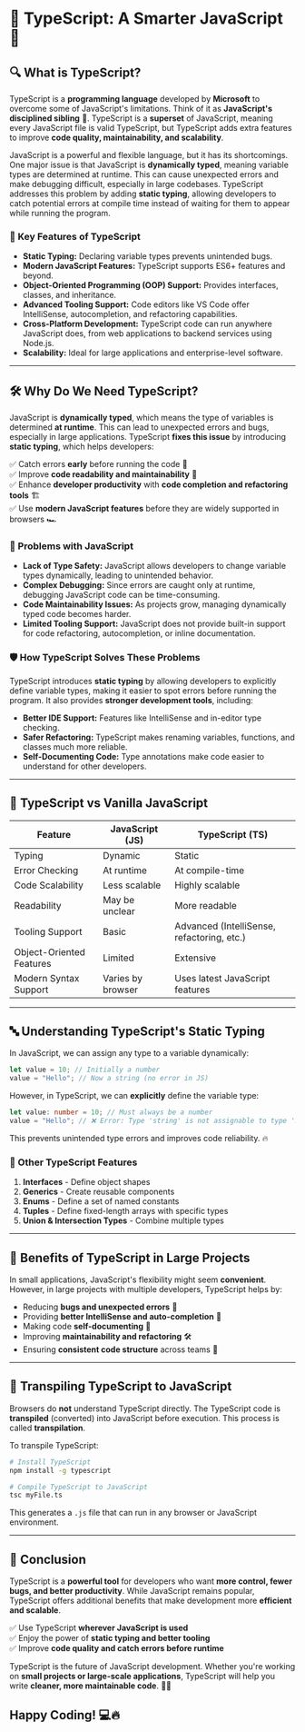 # 📌 TypeScript: A Smarter JavaScript 🚀

## 🔍 What is TypeScript?
TypeScript is a **programming language** developed by **Microsoft** to overcome some of JavaScript's limitations. Think of it as **JavaScript's disciplined sibling** 👫. TypeScript is a **superset** of JavaScript, meaning every JavaScript file is valid TypeScript, but TypeScript adds extra features to improve **code quality, maintainability, and scalability**.

JavaScript is a powerful and flexible language, but it has its shortcomings. One major issue is that JavaScript is **dynamically typed**, meaning variable types are determined at runtime. This can cause unexpected errors and make debugging difficult, especially in large codebases. TypeScript addresses this problem by adding **static typing**, allowing developers to catch potential errors at compile time instead of waiting for them to appear while running the program.

### 🎯 Key Features of TypeScript
- **Static Typing:** Declaring variable types prevents unintended bugs.
- **Modern JavaScript Features:** TypeScript supports ES6+ features and beyond.
- **Object-Oriented Programming (OOP) Support:** Provides interfaces, classes, and inheritance.
- **Advanced Tooling Support:** Code editors like VS Code offer IntelliSense, autocompletion, and refactoring capabilities.
- **Cross-Platform Development:** TypeScript code can run anywhere JavaScript does, from web applications to backend services using Node.js.
- **Scalability:** Ideal for large applications and enterprise-level software.

---

## 🛠️ Why Do We Need TypeScript?
JavaScript is **dynamically typed**, which means the type of variables is determined **at runtime**. This can lead to unexpected errors and bugs, especially in large applications. TypeScript **fixes this issue** by introducing **static typing**, which helps developers:

✅ Catch errors **early** before running the code 🚨  
✅ Improve **code readability and maintainability** 📖  
✅ Enhance **developer productivity** with **code completion and refactoring tools** 🏗️  
✅ Use **modern JavaScript features** before they are widely supported in browsers 🏎️  

### 🤔 Problems with JavaScript
- **Lack of Type Safety:** JavaScript allows developers to change variable types dynamically, leading to unintended behavior.
- **Complex Debugging:** Since errors are caught only at runtime, debugging JavaScript code can be time-consuming.
- **Code Maintainability Issues:** As projects grow, managing dynamically typed code becomes harder.
- **Limited Tooling Support:** JavaScript does not provide built-in support for code refactoring, autocompletion, or inline documentation.

### 🛡️ How TypeScript Solves These Problems
TypeScript introduces **static typing** by allowing developers to explicitly define variable types, making it easier to spot errors before running the program. It also provides **stronger development tools**, including:
- **Better IDE Support:** Features like IntelliSense and in-editor type checking.
- **Safer Refactoring:** TypeScript makes renaming variables, functions, and classes much more reliable.
- **Self-Documenting Code:** Type annotations make code easier to understand for other developers.

---

## 🔄 TypeScript vs Vanilla JavaScript
| Feature          | JavaScript (JS) | TypeScript (TS) |
|-----------------|---------------|---------------|
| Typing         | Dynamic       | Static       |
| Error Checking | At runtime    | At compile-time |
| Code Scalability | Less scalable | Highly scalable |
| Readability    | May be unclear | More readable |
| Tooling Support | Basic        | Advanced (IntelliSense, refactoring, etc.) |
| Object-Oriented Features | Limited | Extensive |
| Modern Syntax Support | Varies by browser | Uses latest JavaScript features |

---

## 🔤 Understanding TypeScript's Static Typing
In JavaScript, we can assign any type to a variable dynamically:

```javascript
let value = 10; // Initially a number
value = "Hello"; // Now a string (no error in JS)
```

However, in TypeScript, we can **explicitly** define the variable type:

```typescript
let value: number = 10; // Must always be a number
value = "Hello"; // ❌ Error: Type 'string' is not assignable to type 'number'
```

This prevents unintended type errors and improves code reliability. 🔥

### 📌 Other TypeScript Features
1. **Interfaces** - Define object shapes
2. **Generics** - Create reusable components
3. **Enums** - Define a set of named constants
4. **Tuples** - Define fixed-length arrays with specific types
5. **Union & Intersection Types** - Combine multiple types

---

## 🚀 Benefits of TypeScript in Large Projects
In small applications, JavaScript's flexibility might seem **convenient**. However, in large projects with multiple developers, TypeScript helps by:

- Reducing **bugs and unexpected errors** 🐞
- Providing **better IntelliSense and auto-completion** 🧠
- Making code **self-documenting** 📜
- Improving **maintainability and refactoring** 🛠️
- Ensuring **consistent code structure** across teams 📏

---

## 🔄 Transpiling TypeScript to JavaScript
Browsers do **not** understand TypeScript directly. The TypeScript code is **transpiled** (converted) into JavaScript before execution. This process is called **transpilation**.

To transpile TypeScript:
```bash
# Install TypeScript
npm install -g typescript

# Compile TypeScript to JavaScript
tsc myFile.ts
```
This generates a `.js` file that can run in any browser or JavaScript environment.

---

## 🎯 Conclusion
TypeScript is a **powerful tool** for developers who want **more control, fewer bugs, and better productivity**. While JavaScript remains popular, TypeScript offers additional benefits that make development more **efficient and scalable**.

✅ Use TypeScript **wherever JavaScript is used**  
✅ Enjoy the power of **static typing and better tooling**  
✅ Improve **code quality and catch errors before runtime**  

TypeScript is the future of JavaScript development. Whether you're working on **small projects or large-scale applications**, TypeScript will help you write **cleaner, more maintainable code**. 🚀✨

Happy Coding! 💻🔥
---

